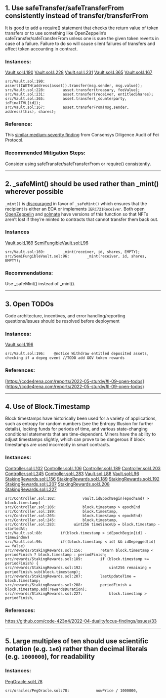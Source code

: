 
## 1. Use safeTransfer/safeTransferFrom consistently instead of transfer/transferFrom

It is good to add a require() statement that checks the return value of token transfers or to use something like OpenZeppelin’s safeTransfer/safeTransferFrom unless one is sure the given token reverts in case of a failure. Failure to do so will cause silent failures of transfers and affect token accounting in contract.

### Instances:
[Vault.sol:L190](https://github.com/code-423n4/2022-09-y2k-finance/blob/main/src/Vault.sol#L190)
[Vault.sol:L228](https://github.com/code-423n4/2022-09-y2k-finance/blob/main/src/Vault.sol#L228)
[Vault.sol:L231](https://github.com/code-423n4/2022-09-y2k-finance/blob/main/src/Vault.sol#L231)
[Vault.sol:L365](https://github.com/code-423n4/2022-09-y2k-finance/blob/main/src/Vault.sol#L365)
[Vault.sol:L167](https://github.com/code-423n4/2022-09-y2k-finance/blob/main/src/Vault.sol#L167)
```
src/Vault.sol:190:        assert(IWETH(address(asset)).transfer(msg.sender, msg.value));
src/Vault.sol:228:        asset.transfer(treasury, feeValue);
src/Vault.sol:231:        asset.transfer(receiver, entitledShares);
src/Vault.sol:365:        asset.transfer(_counterparty, idFinalTVL[id]);
src/Vault.sol:167:        asset.transferFrom(msg.sender, address(this), shares);
``` 
### Reference:

This [similar medium-severity finding](https://consensys.net/diligence/audits/2021/01/fei-protocol/#unchecked-return-value-for-iweth-transfer-call) from Consensys Diligence Audit of Fei Protocol.

### Recommended Mitigation Steps:

Consider using safeTransfer/safeTransferFrom or require() consistently.


-----


## 2. _safeMint() should be used rather than _mint() wherever possible

`_mint()` is [discouraged](https://github.com/OpenZeppelin/openzeppelin-contracts/blob/d4d8d2ed9798cc3383912a23b5e8d5cb602f7d4b/contracts/token/ERC721/ERC721.sol#L271) in favor of `_safeMint()` which ensures that the recipient is either an EOA or implements `IERC721Receiver`. Both open [OpenZeppelin](https://github.com/OpenZeppelin/openzeppelin-contracts/blob/d4d8d2ed9798cc3383912a23b5e8d5cb602f7d4b/contracts/token/ERC721/ERC721.sol#L238-L250) and [solmate](https://github.com/Rari-Capital/solmate/blob/4eaf6b68202e36f67cab379768ac6be304c8ebde/src/tokens/ERC721.sol#L180) have versions of this function so that NFTs aren’t lost if they’re minted to contracts that cannot transfer them back out.

### Instances
[Vault.sol:L169](https://github.com/code-423n4/2022-09-y2k-finance/blob/main/src/Vault.sol#L169)
[SemiFungibleVault.sol:L96](https://github.com/code-423n4/2022-09-y2k-finance/blob/main/src/SemiFungibleVault.sol#L96)
```
src/Vault.sol:169:        _mint(receiver, id, shares, EMPTY);
src/SemiFungibleVault.sol:96:        _mint(receiver, id, shares, EMPTY);
``` 
### Recommendations:

Use _safeMint() instead of _mint().


-----

## 3. Open TODOs

Code architecture, incentives, and error handling/reporting questions/issues should be resolved before deployment

### Instances:
[Vault.sol:L196](https://github.com/code-423n4/2022-09-y2k-finance/blob/main/src/Vault.sol#L196)
```
src/Vault.sol:196:    @notice Withdraw entitled deposited assets, checking if a depeg event //TODO add GOV token rewards
``` 
### References:

[https://code4rena.com/reports/2022-05-sturdy/#l-09-open-todos](https://code4rena.com/reports/2022-05-sturdy/#l-09-open-todos)


-----


## 4. Use of Block.Timestamp

Block timestamps have historically been used for a variety of applications, such as entropy for random numbers (see the Entropy Illusion for further details), locking funds for periods of time, and various state-changing conditional statements that are time-dependent. Miners have the ability to adjust timestamps slightly, which can prove to be dangerous if block timestamps are used incorrectly in smart contracts.

### Instances:
[Controller.sol:L102](https://github.com/code-423n4/2022-09-y2k-finance/blob/main/src/Controller.sol#L102)
[Controller.sol:L106](https://github.com/code-423n4/2022-09-y2k-finance/blob/main/src/Controller.sol#L106)
[Controller.sol:L189](https://github.com/code-423n4/2022-09-y2k-finance/blob/main/src/Controller.sol#L189)
[Controller.sol:L203](https://github.com/code-423n4/2022-09-y2k-finance/blob/main/src/Controller.sol#L203)
[Controller.sol:L245](https://github.com/code-423n4/2022-09-y2k-finance/blob/main/src/Controller.sol#L245)
[Controller.sol:L283](https://github.com/code-423n4/2022-09-y2k-finance/blob/main/src/Controller.sol#L283)
[Vault.sol:L88](https://github.com/code-423n4/2022-09-y2k-finance/blob/main/src/Vault.sol#L88)
[Vault.sol:L96](https://github.com/code-423n4/2022-09-y2k-finance/blob/main/src/Vault.sol#L96)
[StakingRewards.sol:L156](https://github.com/code-423n4/2022-09-y2k-finance/blob/main/src/rewards/StakingRewards.sol#L156)
[StakingRewards.sol:L189](https://github.com/code-423n4/2022-09-y2k-finance/blob/main/src/rewards/StakingRewards.sol#L189)
[StakingRewards.sol:L192](https://github.com/code-423n4/2022-09-y2k-finance/blob/main/src/rewards/StakingRewards.sol#L192)
[StakingRewards.sol:L207](https://github.com/code-423n4/2022-09-y2k-finance/blob/main/src/rewards/StakingRewards.sol#L207)
[StakingRewards.sol:L208](https://github.com/code-423n4/2022-09-y2k-finance/blob/main/src/rewards/StakingRewards.sol#L208)
[StakingRewards.sol:L227](https://github.com/code-423n4/2022-09-y2k-finance/blob/main/src/rewards/StakingRewards.sol#L227)
```
src/Controller.sol:102:            vault.idEpochBegin(epochEnd) > block.timestamp)
src/Controller.sol:106:            block.timestamp > epochEnd
src/Controller.sol:189:            block.timestamp,
src/Controller.sol:203:            block.timestamp < epochEnd)
src/Controller.sol:245:            block.timestamp,
src/Controller.sol:283:        uint256 timeSinceUp = block.timestamp - startedAt;
src/Vault.sol:88:        if(block.timestamp > idEpochBegin[id] - timewindow)
src/Vault.sol:96:        if((block.timestamp < id) && idDepegged[id] == false)
src/rewards/StakingRewards.sol:156:        return block.timestamp < periodFinish ? block.timestamp : periodFinish;
src/rewards/StakingRewards.sol:189:        if (block.timestamp >= periodFinish) {
src/rewards/StakingRewards.sol:192:            uint256 remaining = periodFinish.sub(block.timestamp);
src/rewards/StakingRewards.sol:207:        lastUpdateTime = block.timestamp;
src/rewards/StakingRewards.sol:208:        periodFinish = block.timestamp.add(rewardsDuration);
src/rewards/StakingRewards.sol:227:            block.timestamp > periodFinish,
``` 
### References:

https://github.com/code-423n4/2022-04-dualityfocus-findings/issues/33


-----

## 5. Large multiples of ten should use scientific notation (e.g. `1e6`) rather than decimal literals (e.g. `1000000`), for readability

### Instances:
[PegOracle.sol:L78](https://github.com/code-423n4/2022-09-y2k-finance/blob/main/src/oracles/PegOracle.sol#L78)
```
src/oracles/PegOracle.sol:78:            nowPrice / 1000000,
```